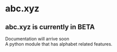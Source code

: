 # abc.xyz
## abc.xyz is currently in **BETA**
Documentation will arrive soon\
A python module that has alphabet related features.
